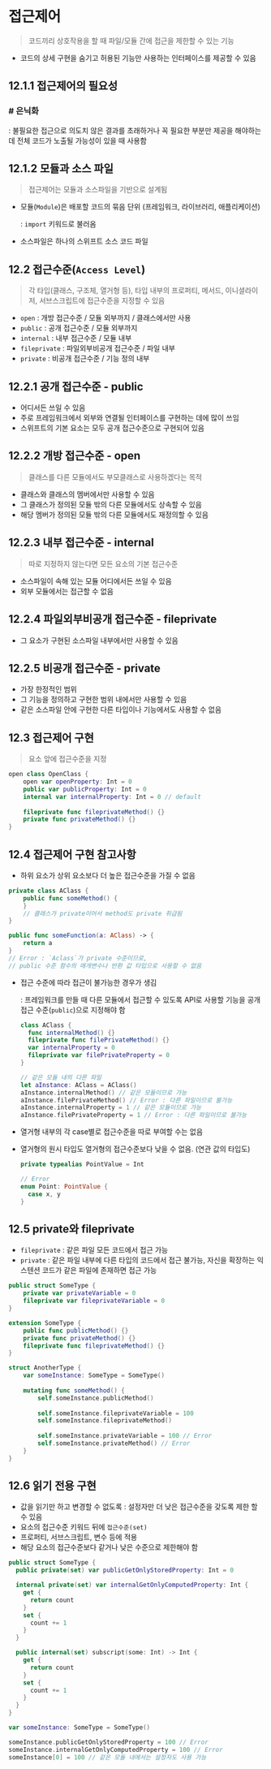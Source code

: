# 접근제어

> 코드끼리 상호작용을 할 때 파일/모듈 간에 접근을 제한할 수 있는 기능

* 코드의 상세 구현을 숨기고 허용된 기능만 사용하는 인터페이스를 제공할 수 있음



## 12.1.1 접근제어의 필요성

### # 은닉화

: 불필요한 접근으로 의도치 않은 결과를 초래하거나 꼭 필요한 부분만 제공을 해야하는데 전체 코드가 노출될 가능성이 있을 때 사용함



## 12.1.2 모듈과 소스 파일

> 접근제어는 모듈과 소스파일을 기반으로 설계됨

* 모듈(`Module`)은 배포할 코드의 묶음 단위 (프레임워크, 라이브러리, 애플리케이션) 

  : `import` 키워드로 불러옴

* 소스파일은 하나의 스위프트 소스 코드 파일



## 12.2 접근수준(`Access Level`)

> 각 타입(클래스, 구조체, 열거형 등), 타입 내부의 프로퍼티, 메서드, 이니셜라이저, 서브스크립트에 접근수준을 지정할 수 있음

* `open` : 개방 접근수준 / 모듈 외부까지 / 클래스에서만 사용
* `public` : 공개 접근수준 / 모듈 외부까지
* `internal` : 내부 접근수준 / 모듈 내부
* `fileprivate` : 파일외부비공개 접근수준 / 파일 내부
* `private` : 비공개 접근수준 / 기능 정의 내부



## 12.2.1 공개 접근수준 - public

* 어디서든 쓰일 수 있음
* 주로 프레임워크에서 외부와 연결될 인터페이스를 구현하는 데에 많이 쓰임
* 스위프트의 기본 요소는 모두 공개 접근수준으로 구현되어 있음



## 12.2.2 개방 접근수준 - open

> 클래스를 다른 모듈에서도 부모클래스로 사용하겠다는 목적

* 클래스와 클래스의 멤버에서만 사용할 수 있음
* 그 클래스가 정의된 모듈 밖의 다른 모듈에서도 상속할 수 있음
* 해당 멤버가 정의된 모듈 밖의 다른 모듈에서도 재정의할 수 있음



## 12.2.3 내부 접근수준 - internal

> 따로 지정하지 않는다면 모든 요소의 기본 접근수준

* 소스파일이 속해 있는 모듈 어디에서든 쓰일 수 있음
* 외부 모듈에서는 접근할 수 없음



## 12.2.4 파일외부비공개 접근수준 - fileprivate

* 그 요소가 구현된 소스파일 내부에서만 사용할 수 있음



## 12.2.5 비공개 접근수준 - private

* 가장 한정적인 범위
* 그 기능을 정의하고 구현한 범위 내에서만 사용할 수 있음
* 같은 소스파일 안에 구현한 다른 타입이나 기능에서도 사용할 수 없음



## 12.3 접근제어 구현

> 요소 앞에 접근수준을 지정

```swift
open class OpenClass {
	open var openProperty: Int = 0
	public var publicProperty: Int = 0
	internal var internalProperty: Int = 0 // default
  
	fileprivate func fileprivateMethod() {}
	private func privateMethod() {}
}
```



## 12.4 접근제어 구현 참고사항

* 하위 요소가 상위 요소보다 더 높은 접근수준을 가질 수 없음

```swift
private class AClass {
	public func someMethod() {
	}
	// 클래스가 private이어서 method도 private 취급됨
}

public func someFunction(a: AClass) -> {
	return a
}
// Error : `Aclass`가 private 수준이므로, 
// public 수준 함수의 매개변수나 반환 값 타입으로 사용할 수 없음
```



* 접근 수준에 따라 접근이 불가능한 경우가 생김

  : 프레임워크를 만들 때 다른 모듈에서 접근할 수 있도록 API로 사용할 기능을 공개 접근 수준(`public`)으로 지정해야 함

  ```swift
  class AClass {
  	func internalMethod() {}
  	fileprivate func filePrivateMethod() {}
  	var internalProperty = 0
  	fileprivate var filePrivateProperty = 0
  }
  
  // 같은 모듈 내의 다른 파일
  let aInstance: AClass = AClass()
  aInstance.internalMethod() // 같은 모듈이므로 가능
  aInstance.filePrivateMethod() // Error : 다른 파일이므로 불가능
  aInstance.internalProperty = 1 // 같은 모듈이므로 가능
  aInstance.filePrivateProperty = 1 // Error : 다른 파일이므로 불가능
  ```

  

* 열거형 내부의 각 case별로 접근수준을 따로 부여할 수는 없음

* 열거형의 원시 타입도 열거형의 접근수준보다 낮을 수 없음. (연관 값의 타입도)

  ```swift
  private typealias PointValue = Int
  
  // Error 
  enum Point: PointValue {
  	case x, y
  }
  ```



## 12.5 private와 fileprivate

* `fileprivate` : 같은 파일 모든 코드에서 접근 가능
* `private` : 같은 파일 내부에 다른 타입의 코드에서 접근 불가능, 자신을 확장하는 익스텐션 코드가 같은 파일에 존재하면 접근 가능

```swift
public struct SomeType {
	private var privateVariable = 0
	fileprivate var fileprivateVariable = 0
}

extension SomeType {
	public func publicMethod() {}
	private func privateMethod() {}
	fileprivate func fileprivateMethod() {}
}

struct AnotherType {
	var someInstance: SomeType = SomeType()
	
	mutating func someMethod() {
		self.someInstance.publicMethod()
		
		self.someInstance.fileprivateVariable = 100
		self.someInstance.fileprivateMethod()
		
		self.someInstance.privateVariable = 100 // Error
		self.someInstance.privateMethod() // Error
	}
}
```



## 12.6 읽기 전용 구현

* 값을 읽기만 하고 변경할 수 없도록 : 설정자만 더 낮은 접근수준을 갖도록 제한 할 수 있음
* 요소의 접근수준 키워드 뒤에 `접근수준(set)`
* 프로퍼티, 서브스크립트, 변수 등에 적용
* 해당 요소의 접근수준보다 같거나 낮은 수준으로 제한해야 함

```swift
public struct SomeType {
  public private(set) var publicGetOnlyStoredProperty: Int = 0

  internal private(set) var internalGetOnlyComputedProperty: Int {
    get {
      return count 
    }
    set {
      count += 1 
    }
  }

  public internal(set) subscript(some: Int) -> Int {
    get {
      return count
    }
    set {
      count += 1
    }
  }
}

var someInstance: SomeType = SomeType()

someInstance.publicGetOnlyStoredProperty = 100 // Error
someInstance.internalGetOnlyComputedProperty = 100 // Error
someInstance[0] = 100 // 같은 모듈 내에서는 설정자도 사용 가능
```
